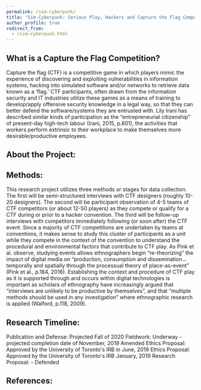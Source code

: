 ```yaml
---
permalink: /sim-cyberpunk/
title: "Sim-Cyberpunk: Serious Play, Hackers and Capture the Flag Competitions"
author_profile: true
redirect_from: 
  - /sim-cyberpunk.html
---
```


## What is a Capture the Flag Competition?
Capture the flag (CTF) is a competitive game in which players mimic the experience of discovering and exploiting vulnerabilities in information systems, hacking into simulated software and/or networks to retrieve data known as a ‘flag.’ CTF participants, often drawn from the information security and IT industries utilize these games as a means of training to develop/apply offensive security knowledge in a legal way, so that they can better defend the software/systems they are entrusted with. Lily Irani has described similar kinds of participation as the “entrepreneurial citizenship” of present-day high-tech labour (Irani, 2015, p.801), the activities that workers perform extrinsic to their workplace to make themselves more desirable/productive employees. 

## About the Project:



## Methods: 
This research project utilizes three methods or stages for data collection. The first will be semi-structured interviews with CTF designers (roughly 10-20 designers). The second will be participant observation of 4-5 teams of CTF competitors (or about 12-50 players) as they compete or qualify for a CTF during or prior to a hacker convention. The third will be follow-up interviews with competitors immediately following (or soon after) the CTF event. Since a majority of CTF competitions are undertaken by teams at conventions, it makes sense to study this cluster of participants as a unit while they compete in the context of the convention to understand the procedural and environmental factors that contribute to CTF play. As Pink et al. observe, studying events allows ethnographers begin “re-theorizing” the impact of digital media on “production, consumption and dissemination… temporally and spatially through the processual theory of place-as-event” (Pink et al., p.184, 2016). Establishing the context and procedure of CTF play as it is supported through and occurs within digital technologies is important as scholars of ethnography have increasingly argued that “interviews are unlikely to be productive by themselves”, and that “multiple methods should be used in any investigation” where ethnographic research is applied (Walford, p.118, 2009). 

## Research Timeline:
Publication and Defense: Projected Fall of 2020
Fieldwork: Underway - projected completion date of November, 2019
Amended Ethics Proposal: Approved by the University of Toronto's IRB in June, 2019
Ethics Proposal: Approved by the University of Toronto's IRB January, 2019
Research Proposal: - Defended

## References: 

